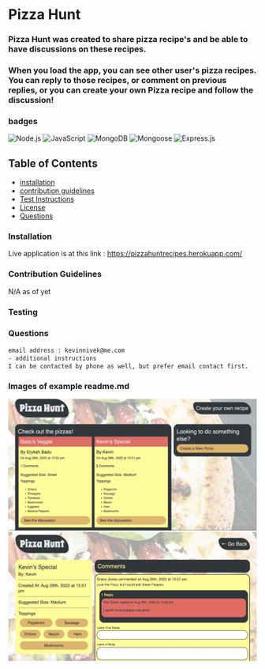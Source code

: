 # Pizza Hunt

### Pizza Hunt was created to share pizza recipe's and be able to have discussions on these recipes.

### When you load the app, you can see other user's pizza recipes. You can reply to those recipes, or comment on previous replies, or you can create your own Pizza recipe and follow the discussion!


### badges
![Node.js](https://img.shields.io/badge/Nodejs-License-blue)
![JavaScript](https://img.shields.io/badge/JavaScript-License-yellowgreen)
![MongoDB](https://img.shields.io/badge/MongoDB-License-lightgrey)
![Mongoose](https://img.shields.io/badge/Mongoose-License-lightblue)
![Express.js](https://img.shields.io/badge/handlebars.js-License-yellowgreen)

## Table of Contents

- [installation](#installation)
- [contribution guidelines](#contribution)
- [Test Instructions](#testing)
- [License](#license)
- [Questions](#questions)

### Installation
Live application is at this link :
https://pizzahuntrecipes.herokuapp.com/




### Contribution Guidelines
N/A as of yet

### Testing

### Questions
    email address : kevinnivek@me.com
    - additional instructions 
    I can be contacted by phone as well, but prefer email contact first.

### Images of example readme.md

<img src="./public/assets/images/pizza_hunt_1.jpg" alt="Getting started">
<img src="./public/assets/images/Pizza_Hunt_2.jpg" alt="Getting started">